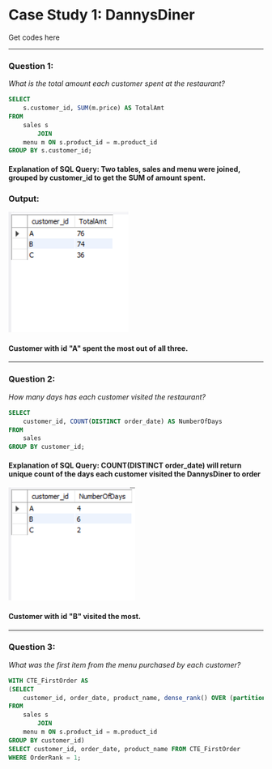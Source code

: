 # **Case Study 1: DannysDiner**
Get codes here

---

### **Question 1:**
_What is the total amount each customer spent at the restaurant?_

``` SQL
SELECT 
    s.customer_id, SUM(m.price) AS TotalAmt
FROM
    sales s
        JOIN
    menu m ON s.product_id = m.product_id
GROUP BY s.customer_id;
```
#### Explanation of SQL Query: Two tables, sales and menu were joined, grouped by customer_id to get the SUM of amount spent.
### Output:
![Image](https://github.com/EdithEbere/Case-Study-1_DannysDiner/blob/main/Images/Q1.PNG)
#### Customer with id "A" spent the most out of all three.

---
### **Question 2:**
_How many days has each customer visited the restaurant?_
```SQL
SELECT 
    customer_id, COUNT(DISTINCT order_date) AS NumberOfDays
FROM
    sales
GROUP BY customer_id;
```
#### Explanation of SQL Query: COUNT(DISTINCT order_date) will return unique count of the days each customer visited the DannysDiner to order
![Image](https://github.com/EdithEbere/Case-Study-1_DannysDiner/blob/main/Images/Q2.PNG)
#### Customer with id "B" visited the most.

---

### **Question 3:**
_What was the first item from the menu purchased by each customer?_
```SQL
WITH CTE_FirstOrder AS 
(SELECT 
    customer_id, order_date, product_name, dense_rank() OVER (partition by customer_id order by order_date asc) AS OrderRank
FROM
    sales s
        JOIN
    menu m ON s.product_id = m.product_id
GROUP BY customer_id)
SELECT customer_id, order_date, product_name FROM CTE_FirstOrder
WHERE OrderRank = 1;
```
